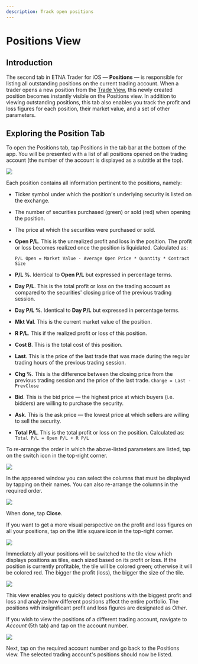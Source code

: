 ```yaml
---
description: Track open positions
---
```


# Positions View

## Introduction

The second tab in ETNA Trader for iOS — **Positions** — is responsible for listing all outstanding positions on the current trading account. When a trader opens a new position from the [Trade View](quotes-view/trade-view/), this newly created position becomes instantly visible on the Positions view. In addition to viewing outstanding positions, this tab also enables you track the profit and loss figures for each position, their market value, and a set of other parameters.

## Exploring the Position Tab

To open the Positions tab, tap Positions in the tab bar at the bottom of the app. You will be presented with a list of all positions opened on the trading account \(the number of the account is displayed as a subtitle at the top\).

![](../../.gitbook/assets/img_0009_iphonexspacegrey_portrait2.png)

Each position contains all information pertinent to the positions, namely:

* Ticker symbol under which the position's underlying security is listed on the exchange.
* The number of securities purchased \(green\) or sold \(red\) when opening the position.
* The price at which the securities were purchased or sold.
* **Open P/L**. This is the unrealized profit and loss in the position. The profit or loss becomes realized once the position is liquidated. Calculated as:

  `P/L Open = Market Value - Average Open Price * Quantity * Contract Size`

* **P/L %**. Identical to **Open P/L** but expressed in percentage terms.
* **Day P/L**. This is the total profit or loss on the trading account as compared to the securities' closing price of the previous trading session.
* **Day P/L %**. Identical to **Day P/L** but expressed in percentage terms.
* **Mkt Val**. This is the current market value of the position.
* **R P/L**. This if the realized profit or loss of this position.
* **Cost B**. This is the total cost of this position.
* **Last**. This is the price of the last trade that was made during the regular trading hours of the previous trading session.
* **Chg %**. This is the difference between the closing price from the previous trading session and the price of the last trade. `Change = Last - PrevClose`
* **Bid**. This is the bid price — the highest price at which buyers \(i.e. bidders\) are willing to purchase the security.
* **Ask**. This is the ask price — the lowest price at which sellers are willing to sell the security.
* **Total P/L**. This is the total profit or loss on the position. Calculated as: `Total P/L = Open P/L + R P/L`

To re-arrange the order in which the above-listed parameters are listed, tap on the switch icon in the top-right corner.

![](../../.gitbook/assets/img_0009_iphonexspacegrey_portrait.png)

In the appeared window you can select the columns that must be displayed by tapping on their names. You can also re-arrange the columns in the required order.

![](../../.gitbook/assets/img_674aed78d5d7-1_iphonexspacegrey_portrait.png)

When done, tap **Close**.

If you want to get a more visual perspective on the profit and loss figures on all your positions, tap on the little square icon in the top-right corner.

![](../../.gitbook/assets/img_0009_iphonexspacegrey_portrait3.png)

Immediately all your positions will be switched to the tile view which displays positions as tiles, each sized based on its profit or loss. If the position is currently profitable, the tile will be colored green; otherwise it will be colored red. The bigger the profit \(loss\), the bigger the size of the tile.

![](../../.gitbook/assets/img_0a6db40cd400-1_iphonexspacegrey_portrait%20%281%29.png)

This view enables you to quickly detect positions with the biggest profit and loss and analyze how different positions affect the entire portfolio. The positions with insignificant profit and loss figures are designated as _Other_.

If you wish to view the positions of a different trading account, navigate to _Account_ \(5th tab\) and tap on the account number.

![](../../.gitbook/assets/img_d274947473bf-1_iphonexspacegrey_portrait.png)

Next, tap on the required account number and go back to the Positions view. The selected trading account's positions should now be listed.

